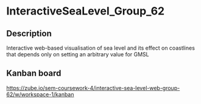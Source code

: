 # InteractiveSeaLevel_Group_62
## Description
Interactive web-based visualisation of sea level and its effect on coastlines that depends only on setting an arbitrary value for GMSL

## Kanban board

https://zube.io/sem-coursework-4/interactive-sea-level-web-group-62/w/workspace-1/kanban
